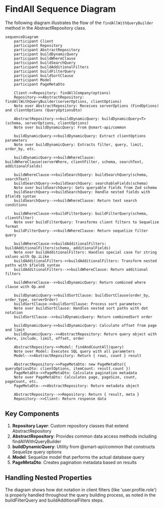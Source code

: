 # FindAll Sequence Diagram

The following diagram illustrates the flow of the `findAllWithQueryBuilder` method in the AbstractRepository class.

```mermaid
sequenceDiagram
    participant Client
    participant Repository
    participant AbstractRepository
    participant buildDynamicQuery
    participant buildWhereClause
    participant buildSearchQuery
    participant buildAdditionalFilters
    participant buildFilterQuery
    participant buildSortClause
    participant Model
    participant PageMetaDto

    Client->>Repository: findAllCompany(options)
    Repository->>AbstractRepository: findAllWithQueryBuilder(serverOptions, clientOptions)
    Note over AbstractRepository: Receives serverOptions (FindOptions) and clientOptions (QueryOptionsDto)

    AbstractRepository->>buildDynamicQuery: buildDynamicQuery<T>(schema, serverOptions, clientOptions)
    Note over buildDynamicQuery: From @smart-api/common

    buildDynamicQuery->>buildDynamicQuery: Extract clientOptions parameters
    Note over buildDynamicQuery: Extracts filter, query, limit, order_by, etc.

    buildDynamicQuery->>buildWhereClause: buildWhereClause(serverWhere, clientFilter, schema, searchText, additionalFields)

    buildWhereClause->>buildSearchQuery: buildSearchQuery(schema, searchText)
    buildSearchQuery->>buildSearchQuery: searchableFields(schema)
    Note over buildSearchQuery: Gets queryable fields from Zod schema
    buildSearchQuery->>buildSearchQuery: Handle nested fields with $field$ syntax
    buildSearchQuery-->>buildWhereClause: Return text search conditions

    buildWhereClause->>buildFilterQuery: buildFilterQuery(schema, clientFilter)
    Note over buildFilterQuery: Transforms client filters to Sequelize format
    buildFilterQuery-->>buildWhereClause: Return sequelize filter query

    buildWhereClause->>buildAdditionalFilters: buildAdditionalFilters(schema, additionalFields)
    Note over buildAdditionalFilters: Handles special case for string values with Op.iLike
    buildAdditionalFilters->>buildAdditionalFilters: Transform nested paths with $field$ syntax
    buildAdditionalFilters-->>buildWhereClause: Return additional filters

    buildWhereClause-->>buildDynamicQuery: Return combined where clause with Op.and

    buildDynamicQuery->>buildSortClause: buildSortClause(order_by, order_type, serverOrder)
    buildSortClause->>buildSortClause: Process sort parameters
    Note over buildSortClause: Handles nested sort paths with dot notation
    buildSortClause-->>buildDynamicQuery: Return combinedSort order

    buildDynamicQuery->>buildDynamicQuery: Calculate offset from page and limit
    buildDynamicQuery-->>AbstractRepository: Return query object with where, include, limit, offset, order

    AbstractRepository->>Model: findAndCountAll(query)
    Note over Model: Executes SQL query with all parameters
    Model-->>AbstractRepository: Return { rows, count } result

    AbstractRepository->>PageMetaDto: new PageMetaDto({ queryOptiosDto: clientOptions, itemCount: result.count })
    PageMetaDto->>PageMetaDto: Calculate pagination metadata
    Note over PageMetaDto: Calculates page, pageSize, count, pageCount, etc.
    PageMetaDto-->>AbstractRepository: Return metadata object

    AbstractRepository-->>Repository: Return { result, meta }
    Repository-->>Client: Return response data
```

## Key Components

1. **Repository Layer**: Custom repository classes that extend AbstractRepository
2. **AbstractRepository**: Provides common data access methods including findAllWithQueryBuilder
3. **buildDynamicQuery**: Utility from @smart-api/common that constructs Sequelize query options
4. **Model**: Sequelize model that performs the actual database query
5. **PageMetaDto**: Creates pagination metadata based on results

## Handling Nested Properties

The diagram shows how dot notation in client filters (like 'user.profile.role') is properly handled throughout the query building process, as noted in the buildFilterQuery and buildAdditionalFilters steps.
